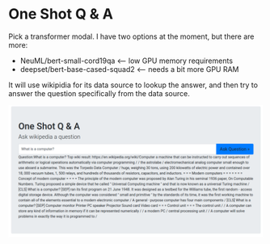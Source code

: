 # One Shot Q & A

Pick a transformer modal. I have two options at the moment, but there are more:

- NeuML/bert-small-cord19qa <-- low GPU memory requirements
- deepset/bert-base-cased-squad2 <-- needs a bit more GPU RAM

It will use wikipidia for its data source to lookup the answer, and then try to answer the question specifically from the data source.

![alt text](https://github.com/charlierlee/oneshotqna/blob/master/screenshot.png?raw=true)
